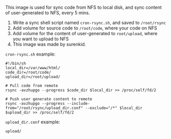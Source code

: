This image is used for sync code from NFS to local disk, and sync content of user-generated to NFS, every 5 mins.

1. Write a sync shell script named `cron-rsync.sh`, and saved to `/root/rsync`
2. Add volume for source code to `/root/code`, where your code on NFS
3. Add volume for the content of user-generated to `root/upload`, where you want to upload to NFS
4. This image was made by surenkid.

`cron-rsync.sh` example:
```
#!/bin/sh
local_dir=/var/www/html/
code_dir=/root/code/
upload_dir=/root/upload/

# Pull code from remote
rsync -avzhupgo --progress $code_dir $local_dir >> /proc/self/fd/2

# Push user generate content to remote
rsync -avzhupgo --progress --include-from="/root/rsync/upload_dir.conf" --exclude="/*" $local_dir $upload_dir >> /proc/self/fd/2
```
`upload_dir.conf` example:
```
upload/
```